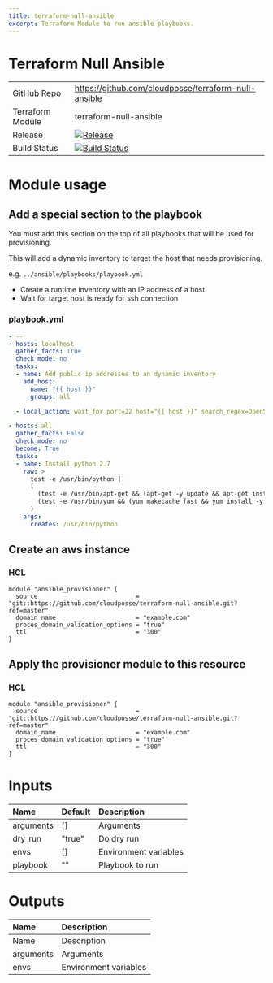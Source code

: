 ```yaml
---
title: terraform-null-ansible
excerpt: Terraform Module to run ansible playbooks.
---
```


# Terraform Null Ansible

|                  |                                                                                                                                                          |
|:-----------------|:---------------------------------------------------------------------------------------------------------------------------------------------------------|
| GitHub Repo      | <https://github.com/cloudposse/terraform-null-ansible>                                                                                                   |
| Terraform Module | terraform-null-ansible                                                                                                                                   |
| Release          | [![Release](https://img.shields.io/github/release/cloudposse/terraform-null-ansible.svg)](https://github.com/cloudposse/terraform-null-ansible/releases) |
| Build Status     | [![Build Status](https://travis-ci.org/cloudposse/terraform-null-ansible.svg?branch=master)](https://travis-ci.org/cloudposse/terraform-null-ansible)    |

# Module usage

## Add a special section to the playbook

You must add this section on the top of all playbooks that will be used for provisioning.

This will add a dynamic inventory to target the host that needs provisioning.

e.g. `../ansible/playbooks/playbook.yml`

- Create a runtime inventory with an IP address of a host
- Wait for target host is ready for ssh connection

### playbook.yml

```yaml
- --
- hosts: localhost
  gather_facts: True
  check_mode: no
  tasks:
  - name: Add public ip addresses to an dynamic inventory
    add_host:
      name: "{{ host }}"
      groups: all

  - local_action: wait_for port=22 host="{{ host }}" search_regex=OpenSSH delay=10

- hosts: all
  gather_facts: False
  check_mode: no
  become: True
  tasks:
  - name: Install python 2.7
    raw: >
      test -e /usr/bin/python ||
      (
        (test -e /usr/bin/apt-get && (apt-get -y update && apt-get install -y python)) ||
        (test -e /usr/bin/yum && (yum makecache fast && yum install -y python))
      )
    args:
      creates: /usr/bin/python
```

## Create an aws instance

### HCL

```hcl
module "ansible_provisioner" {
  source                           = "git::https://github.com/cloudposse/terraform-null-ansible.git?ref=master"
  domain_name                      = "example.com"
  proces_domain_validation_options = "true"
  ttl                              = "300"
}
```

## Apply the provisioner module to this resource

### HCL

```hcl
module "ansible_provisioner" {
  source                           = "git::https://github.com/cloudposse/terraform-null-ansible.git?ref=master"
  domain_name                      = "example.com"
  proces_domain_validation_options = "true"
  ttl                              = "300"
}
```

# Inputs

| Name      | Default | Description           |
|:----------|:--------|:----------------------|
| arguments | []      | Arguments             |
| dry_run   | "true"  | Do dry run            |
| envs      | []      | Environment variables |
| playbook  | ""      | Playbook to run       |

# Outputs

| Name      | Description           |
|:----------|:----------------------|
| Name      | Description           |
| arguments | Arguments             |
| envs      | Environment variables |
